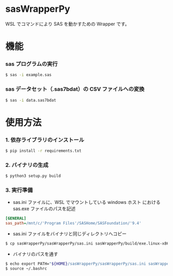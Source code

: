 # sasWrapperPy
WSL でコマンドにより SAS を動かすための Wrapper です。

# 機能
### sas プログラムの実行
```bash
$ sas -i example.sas
```

### sas データセット（.sas7bdat）の CSV ファイルへの変換
```bash
$ sas -i data.sas7bdat
```

# 使用方法
### 1. 依存ライブラリのインストール
```bash
$ pip install -r requirements.txt
```

### 2. バイナリの生成
```bash
$ python3 setup.py build
```

### 3. 実行準備
- sas.ini ファイルに、WSL でマウントしている windows ホスト における sas.exe ファイルのパスを記述
```sas.ini
[GENERAL]
sas_path=/mnt/c/'Program Files'/SASHome/SASFoundation/'9.4'
```

- sas.ini ファイルをバイナリと同じディレクトリへコピー
```bash
$ cp sasWrapperPy/sasWrapperPy/sas.ini sasWrapperPy/build/exe.linux-x86_64-3.6/
```

- バイナリのパスを通す
```bash
$ echo export PATH="${HOME}/sasWrapperPy/sasWrapperPy/sas.ini sasWrapperPy/build/exe.linux-x86_64-3.6/:$PATH" >> ~/.bashrc
$ source ~/.bashrc
```
